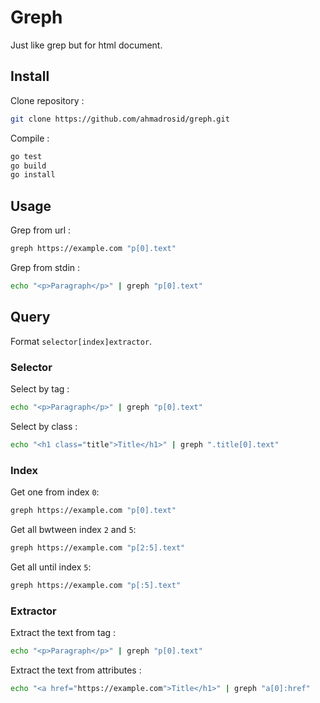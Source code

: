 # Greph

Just like grep but for html document.

## Install
Clone repository :
```bash
git clone https://github.com/ahmadrosid/greph.git
```

Compile :
```bash
go test
go build
go install
```

## Usage

Grep from url :
```bash
greph https://example.com "p[0].text"
```

Grep from stdin :
```bash
echo "<p>Paragraph</p>" | greph "p[0].text"
```

## Query
Format `selector[index]extractor`.

### Selector
Select by tag :
```bash
echo "<p>Paragraph</p>" | greph "p[0].text"
```
Select by class :
```bash
echo "<h1 class="title">Title</h1>" | greph ".title[0].text"
```

### Index
Get one from index `0`:
```bash
greph https://example.com "p[0].text"
```

Get all bwtween index `2` and `5`:
```bash
greph https://example.com "p[2:5].text"
```

Get all until index `5`:
```bash
greph https://example.com "p[:5].text"
```

### Extractor
Extract the text from tag :
```bash
echo "<p>Paragraph</p>" | greph "p[0].text"
```
Extract the text from attributes :
```bash
echo "<a href="https://example.com">Title</h1>" | greph "a[0]:href"
```